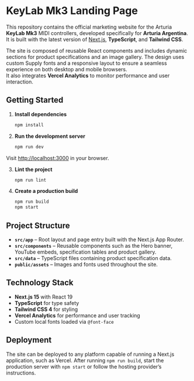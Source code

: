 # KeyLab Mk3 Landing Page

This repository contains the official marketing website for the Arturia **KeyLab Mk3** MIDI controllers, developed specifically for **Arturia Argentina**. It is built with the latest version of [Next.js](https://nextjs.org), **TypeScript**, and **Tailwind CSS**.

The site is composed of reusable React components and includes dynamic sections for product specifications and an image gallery. The design uses custom Supply fonts and a responsive layout to ensure a seamless experience on both desktop and mobile browsers.  
It also integrates **Vercel Analytics** to monitor performance and user interaction.

## Getting Started

1. **Install dependencies**

   ```bash
   npm install
   ```

2. **Run the development server**

   ```bash
   npm run dev
   ```

Visit [http://localhost:3000](http://localhost:3000) in your browser.

3. **Lint the project**

   ```bash
   npm run lint
   ```

 4. **Create a production build**
  
     ```bash
    npm run build
    npm start
     ```

## Project Structure

- **`src/app`** – Root layout and page entry built with the Next.js App Router.
- **`src/components`** – Reusable components such as the Hero banner, YouTube embeds, specification tables and product gallery.
- **`src/data`** – TypeScript files containing product specification data.
- **`public/assets`** – Images and fonts used throughout the site.

## Technology Stack

- **Next.js 15** with React 19
- **TypeScript** for type safety
- **Tailwind CSS 4** for styling
- **Vercel Analytics** for performance and user tracking
- Custom local fonts loaded via `@font-face`

## Deployment

The site can be deployed to any platform capable of running a Next.js application, such as Vercel. After running `npm run build`, start the production server with `npm start` or follow the hosting provider’s instructions.
